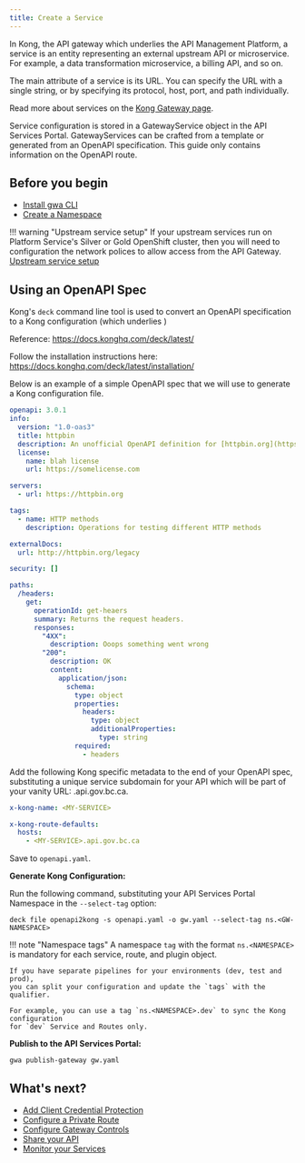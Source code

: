 ```yaml
---
title: Create a Service
---
```


<!-- overview -->

In Kong, the API gateway which underlies the API Management Platform, a service
is an entity representing an external upstream API or microservice. For example,
a data transformation microservice, a billing API, and so on.

The main attribute of a service is its URL. You can specify the URL with a
single string, or by specifying its protocol, host, port, and path individually.

Read more about services on the [Kong Gateway page](https://docs.konghq.com/gateway/latest/key-concepts/services/).

Service configuration is stored in a GatewayService object in the API Services
Portal. GatewayServices can be crafted from a template or generated from an
OpenAPI specification. This guide only contains information on the OpenAPI
route.

## Before you begin

- [Install gwa CLI](/how-to/gwa-install.md)
- [Create a Namespace](/resources/gwa-commands.md#namespacecreate)

<!-- ## Declarative Configuration -->

!!! warning "Upstream service setup"
    If your upstream services run on Platform
    Service's Silver or Gold OpenShift cluster, then you will need to
    configuration the network polices to allow access from the API Gateway.
     [Upstream service setup](/resources/upstream-services.md)

## Using an OpenAPI Spec

Kong's `deck` command line tool is used to convert an OpenAPI specification to a Kong configuration (which underlies )

Reference: https://docs.konghq.com/deck/latest/

Follow the installation instructions here: https://docs.konghq.com/deck/latest/installation/

Below is an example of a simple OpenAPI spec that we will use to generate a Kong configuration file.

```yaml
openapi: 3.0.1
info:
  version: "1.0-oas3"
  title: httpbin
  description: An unofficial OpenAPI definition for [httpbin.org](https://httpbin.org).
  license:
    name: blah license
    url: https://somelicense.com

servers:
  - url: https://httpbin.org

tags:
  - name: HTTP methods
    description: Operations for testing different HTTP methods

externalDocs:
  url: http://httpbin.org/legacy

security: []

paths:
  /headers:
    get:
      operationId: get-heaers
      summary: Returns the request headers.
      responses:
        "4XX":
          description: Ooops something went wrong
        "200":
          description: OK
          content:
            application/json:
              schema:
                type: object
                properties:
                  headers:
                    type: object
                    additionalProperties:
                      type: string
                required:
                  - headers
```

Add the following Kong specific metadata to the end of your OpenAPI spec,
substituting a unique service subdomain for your API which will be part of your vanity URL: <MYSERVICE>.api.gov.bc.ca.

```yaml
x-kong-name: <MY-SERVICE>

x-kong-route-defaults:
  hosts:
    - <MY-SERVICE>.api.gov.bc.ca
```

Save to `openapi.yaml`.

**Generate Kong Configuration:**

Run the following command, substituting your API Services Portal Namespace in the `--select-tag` option:

```shell linenums="0"
deck file openapi2kong -s openapi.yaml -o gw.yaml --select-tag ns.<GW-NAMESPACE>
```

!!! note "Namespace tags"
    A namespace `tag` with the format `ns.<NAMESPACE>` is mandatory for each
    service, route, and plugin object.
    
    If you have separate pipelines for your environments (dev, test and prod),
    you can split your configuration and update the `tags` with the qualifier. 
    
    For example, you can use a tag `ns.<NAMESPACE>.dev` to sync the Kong configuration
    for `dev` Service and Routes only.

**Publish to the API Services Portal:**

```shell linenums="0"
gwa publish-gateway gw.yaml
```

## What's next?

- [Add Client Credential Protection](/how-to/client-cred-flow.md)
- [Configure a Private Route](/how-to/private-route.md)
- [Configure Gateway Controls](/gateway/COMMON-CONFIG.md)
- [Share your API](/how-to/api-discovery.md)
- [Monitor your Services](/resources/monitoring.md)
